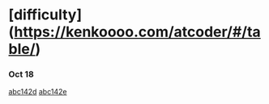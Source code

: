 # [difficulty] (https://kenkoooo.com/atcoder/#/table/)

### Oct 18
[abc142d](https://atcoder.jp/contests/abc142/tasks/abc142_d)
[abc142e](https://atcoder.jp/contests/abc142/tasks/abc142_e)
